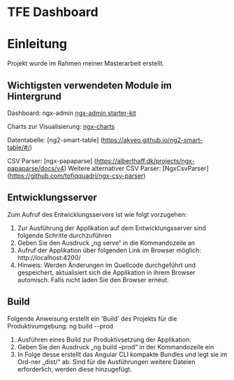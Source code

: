 # TFE Dashboard

# Einleitung
Projekt wurde im Rahmen meiner Masterarbeit erstellt.

## Wichtigsten verwendeten Module im Hintergrund
Dashboard: ngx-admin [ngx-admin starter-kit](https://github.com/akveo/ngx-admin/tree/starter-kit)

Charts zur Visualisierung: [ngx-charts](https://github.com/swimlane/ngx-charts)

Datentabelle: [ng2-smart-table] (https://akveo.github.io/ng2-smart-table/#/)

CSV Parser: [ngx-papaparse] (https://alberthaff.dk/projects/ngx-papaparse/docs/v4)
Weitere alternativer CSV Parser: [NgxCsvParser] (https://github.com/tofiqquadri/ngx-csv-parser)

## Entwicklungsserver

Zum Aufruf des Entwicklungsservers ist wie folgt vorzugehen:
1.	Zur Ausführung der Applikation auf dem Entwicklungsserver sind folgende Schritte durchzuführen
2.	Geben Sie den Ausdruck „ng serve“ in die Kommandozeile an
3.  Aufruf der Applikation über folgenden Link im Browser möglich: http://localhost:4200/ 
4.  Hinweis: Werden Änderungen im Quellcode durchgeführt und gespeichert, aktualisiert sich die Applikation in ihrem      Browser automisch. Falls nicht laden Sie den Browser erneut.

## Build

Folgende Anweisung erstellt ein 'Build' des Projekts für die Produktivumgebung:
ng build --prod

1.	Ausführen eines Build zur Produktivsetzung der Applikation:
2.	Geben Sie den Ausdruck „ng build –prod“ in der Kommandozeile ein
3.	In Folge desse erstellt das Angular CLI kompakte Bundles und legt sie im Ord-ner „dist/“ ab. Sind für die Ausführungen weitere Dateien erforderlich, werden diese hinzugefügt.


